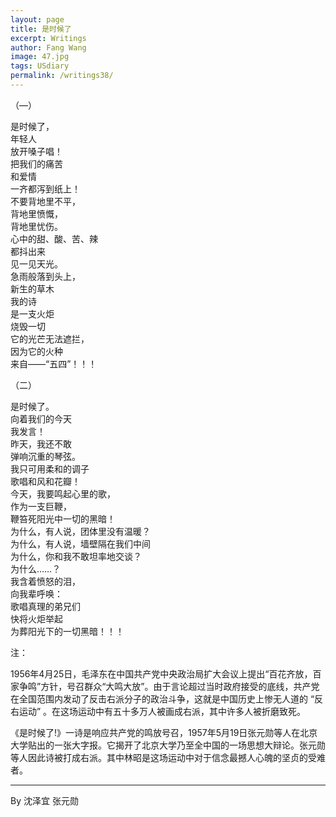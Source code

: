 ```yaml
---
layout: page
title: 是时候了
excerpt: Writings
author: Fang Wang
image: 47.jpg
tags: USdiary
permalink: /writings38/
---
```


（—）

是时候了，  
年轻人  
放开嗓子唱！  
把我们的痛苦  
和爱情  
一齐都泻到纸上！  
不要背地里不平，  
背地里愤慨，  
背地里忧伤。  
心中的甜、酸、苦、辣  
都抖出来  
见一见天光。  
急雨般落到头上，  
新生的草木  
我的诗  
是一支火炬  
烧毁一切  
它的光芒无法遮拦，  
因为它的火种  
来自——“五四”！！！  

（二）

是时候了。  
向着我们的今天  
我发言！  
昨天，我还不敢  
弹响沉重的琴弦。  
我只可用柔和的调子  
歌唱和风和花瓣！  
今天，我要鸣起心里的歌，  
作为一支巨鞭，  
鞭笞死阳光中一切的黑暗！  
为什么，有人说，团体里没有温暖？  
为什么，有人说，墙壁隔在我们中间  
为什么，你和我不敢坦率地交谈？  
为什么……？  
我含着愤怒的泪，  
向我辈呼唤：  
歌唱真理的弟兄们  
快将火炬举起  
为葬阳光下的一切黑暗！！！  

注：

​    1956年4月25日，毛泽东在中国共产党中央政治局扩大会议上提出“百花齐放，百家争鸣”方针，号召群众“大鸣大放”。由于言论超过当时政府接受的底线，共产党在全国范围内发动了反击右派分子的政治斗争，这就是中国历史上惨无人道的 “反右运动” 。在这场运动中有五十多万人被画成右派，其中许多人被折磨致死。

​    《是时候了!》一诗是响应共产党的鸣放号召，1957年5月19日张元勋等人在北京大学贴出的一张大字报。它揭开了北京大学乃至全中国的一场思想大辩论。张元勋等人因此诗被打成右派。其中林昭是这场运动中对于信念最撼人心魄的坚贞的受难者。

****

By 沈泽宜  张元勋
